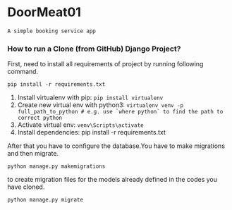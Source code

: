 # DoorMeat01
    A simple booking service app

### How to run a Clone (from GitHub) Django Project?

First, need to install all requirements of project by running following command.

`pip install -r requirements.txt`

1. Install virtualenv with pip:
    ``` pip install virtualenv ```
2. Create new virtual env with python3:
    ```virtualenv venv -p full_path_to_python # e.g. use `where python` to find the path to correct python```
3. Activate virtual env:
```venv\Scripts\activate```
4. Install dependencies:
pip install -r requirements.txt

After that you have to configure the database.You have to make migrations and then migrate.

`python manage.py makemigrations `

to create migration files for the models already defined in the codes you have cloned.

`python manage.py migrate`
